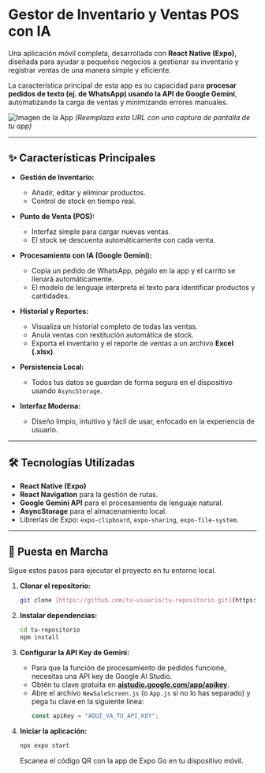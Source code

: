 # Gestor de Inventario y Ventas POS con IA

Una aplicación móvil completa, desarrollada con **React Native (Expo)**, diseñada para ayudar a pequeños negocios a gestionar su inventario y registrar ventas de una manera simple y eficiente.

La característica principal de esta app es su capacidad para **procesar pedidos de texto (ej. de WhatsApp) usando la API de Google Gemini**, automatizando la carga de ventas y minimizando errores manuales.

![Imagen de la App](https://i.imgur.com/YOUR_IMAGE_ID.png) 
*(Reemplaza esta URL con una captura de pantalla de tu app)*

---

## ✨ Características Principales

* **Gestión de Inventario:**
    * Añadir, editar y eliminar productos.
    * Control de stock en tiempo real.

* **Punto de Venta (POS):**
    * Interfaz simple para cargar nuevas ventas.
    * El stock se descuenta automáticamente con cada venta.

* **Procesamiento con IA (Google Gemini):**
    * Copia un pedido de WhatsApp, pégalo en la app y el carrito se llenará automáticamente.
    * El modelo de lenguaje interpreta el texto para identificar productos y cantidades.

* **Historial y Reportes:**
    * Visualiza un historial completo de todas las ventas.
    * Anula ventas con restitución automática de stock.
    * Exporta el inventario y el reporte de ventas a un archivo **Excel (.xlsx)**.

* **Persistencia Local:**
    * Todos tus datos se guardan de forma segura en el dispositivo usando `AsyncStorage`.

* **Interfaz Moderna:**
    * Diseño limpio, intuitivo y fácil de usar, enfocado en la experiencia de usuario.

---

## 🛠️ Tecnologías Utilizadas

* **React Native (Expo)**
* **React Navigation** para la gestión de rutas.
* **Google Gemini API** para el procesamiento de lenguaje natural.
* **AsyncStorage** para el almacenamiento local.
* Librerías de Expo: `expo-clipboard`, `expo-sharing`, `expo-file-system`.

---

## 🚀 Puesta en Marcha

Sigue estos pasos para ejecutar el proyecto en tu entorno local.

1.  **Clonar el repositorio:**
    ```bash
    git clone [https://github.com/tu-usuario/tu-repositorio.git](https://github.com/tu-usuario/tu-repositorio.git)
    ```

2.  **Instalar dependencias:**
    ```bash
    cd tu-repositorio
    npm install
    ```

3.  **Configurar la API Key de Gemini:**
    * Para que la función de procesamiento de pedidos funcione, necesitas una API key de Google AI Studio.
    * Obtén tu clave gratuita en [**aistudio.google.com/app/apikey**](https://aistudio.google.com/app/apikey).
    * Abre el archivo `NewSaleScreen.js` (o `App.js` si no lo has separado) y pega tu clave en la siguiente línea:
        ```javascript
        const apiKey = "AQUÍ_VA_TU_API_KEY";
        ```

4.  **Iniciar la aplicación:**
    ```bash
    npx expo start
    ```
    Escanea el código QR con la app de Expo Go en tu dispositivo móvil.
